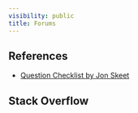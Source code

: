 ```yaml
---
visibility: public
title: Forums
---
```

## References

- [Question Checklist by Jon Skeet](http://tinyurl.com/stack-checklist)

## Stack Overflow
